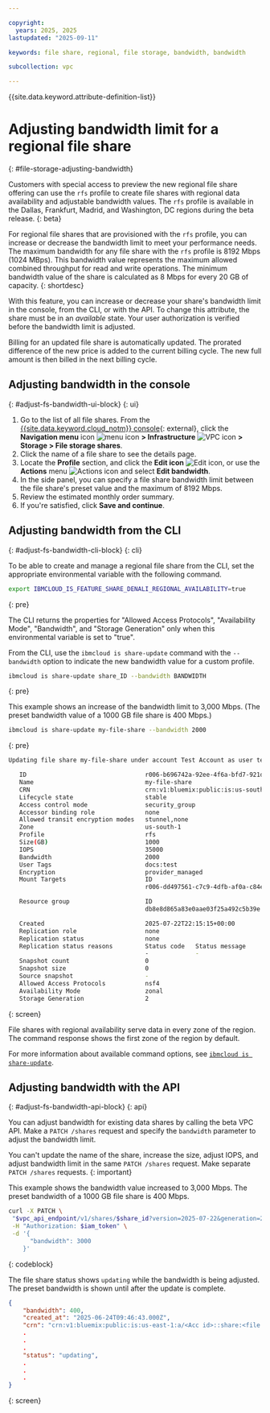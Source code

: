 ```yaml
---

copyright:
  years: 2025, 2025
lastupdated: "2025-09-11"

keywords: file share, regional, file storage, bandwidth, bandwidth

subcollection: vpc

---
```


{{site.data.keyword.attribute-definition-list}}

# Adjusting bandwidth limit for a regional file share
{: #file-storage-adjusting-bandwidth}

Customers with special access to preview the new regional file share offering can use the `rfs` profile to create file shares with regional data availability and adjustable bandwidth values. The `rfs` profile is available in the Dallas, Frankfurt, Madrid, and Washington, DC regions during the beta release.
{: beta}

For regional file shares that are provisioned with the `rfs` profile, you can increase or decrease the bandwidth limit to meet your performance needs. The maximum bandwidth for any file share with the `rfs` profile is 8192 Mbps (1024 MBps). This bandwidth value represents the maximum allowed combined throughput for read and write operations. The minimum bandwidth value of the share is calculated as 8 Mbps for every 20 GB of capacity.
{: shortdesc}

With this feature, you can increase or decrease your share's bandwidth limit in the console, from the CLI, or with the API. To change this attribute, the share must be in an _available_ state. Your user authorization is verified before the bandwidth limit is adjusted.

Billing for an updated file share is automatically updated. The prorated difference of the new price is added to the current billing cycle. The new full amount is then billed in the next billing cycle.

## Adjusting bandwidth in the console
{: #adjust-fs-bandwidth-ui-block}
{: ui}

1. Go to the list of all file shares. From the [{{site.data.keyword.cloud_notm}} console](/login){: external}, click the **Navigation menu** icon ![menu icon](../icons/icon_hamburger.svg) **> Infrastructure** ![VPC icon](../icons/vpc.svg) **> Storage > File storage shares**.
1. Click the name of a file share to see the details page.
1. Locate the **Profile** section, and click the **Edit icon** ![Edit icon](../icons/edit-tagging.svg "Edit"), or use the **Actions** menu ![Actions icon](../icons/action-menu-icon.svg "Actions") and select **Edit bandwidth**.
1. In the side panel, you can specify a file share bandwidth limit between the file share's preset value and the maximum of 8192 Mbps.
1. Review the estimated monthly order summary.
1. If you're satisfied, click **Save and continue**.

## Adjusting bandwidth from the CLI
{: #adjust-fs-bandwidth-cli-block}
{: cli}

To be able to create and manage a regional file share from the CLI, set the appropriate environmental variable with the following command.

```sh
export IBMCLOUD_IS_FEATURE_SHARE_DENALI_REGIONAL_AVAILABILITY=true
```
{: pre}

The CLI returns the properties for "Allowed Access Protocols", "Availability Mode", "Bandwidth", and "Storage Generation" only when this environmental variable is set to "true".

From the CLI, use the `ibmcloud is share-update` command with the `--bandwidth` option to indicate the new bandwidth value for a custom profile.

```sh
ibmcloud is share-update share_ID --bandwidth BANDWIDTH
```
{: pre}

This example shows an increase of the bandwidth limit to 3,000 Mbps. (The preset bandwidth value of a 1000 GB file share is 400 Mbps.)

```sh
ibmcloud is share-update my-file-share --bandwidth 2000
```
{: pre}

```sh
Updating file share my-file-share under account Test Account as user test.user@ibm.com...

   ID                                 r006-b696742a-92ee-4f6a-bfd7-921d6ddf8fa6
   Name                               my-file-share
   CRN                                crn:v1:bluemix:public:is:us-south-2:a/a1234567::share:r006-b696742a-92ee-4f6a-bfd7-921d6ddf8fa6
   Lifecycle state                    stable
   Access control mode                security_group
   Accessor binding role              none
   Allowed transit encryption modes   stunnel,none 
   Zone                               us-south-1
   Profile                            rfs
   Size(GB)                           1000
   IOPS                               35000
   Bandwidth                          2000
   User Tags                          docs:test
   Encryption                         provider_managed   
   Mount Targets                      ID                                          Name
                                      r006-dd497561-c7c9-4dfb-af0a-c84eeee78b61   my-cli-share-mount-target-1

   Resource group                     ID                                 Name
                                      db8e8d865a83e0aae03f25a492c5b39e   Default

   Created                            2025-07-22T22:15:15+00:00
   Replication role                   none
   Replication status                 none
   Replication status reasons         Status code   Status message
                                      -             -
   Snapshot count                     0
   Snapshot size                      0
   Source snapshot                    -  
   Allowed Access Protocols           nsf4   
   Availability Mode                  zonal   
   Storage Generation                 2    
```
{: screen}

File shares with regional availability serve data in every zone of the region. The command response shows the first zone of the region by default.

For more information about available command options, see [`ibmcloud is share-update`](/docs/cli?topic=cli-vpc-reference#share-update).

## Adjusting bandwidth with the API
{: #adjust-fs-bandwidth-api-block}
{: api}

You can adjust bandwidth for existing data shares by calling the beta VPC API. Make a `PATCH /shares` request and specify the `bandwidth` parameter to adjust the bandwidth limit.

You can't update the name of the share, increase the size, adjust IOPS, and adjust bandwidth limit in the same `PATCH /shares` request. Make separate `PATCH /shares` requests.
{: important}

This example shows the bandwidth value increased to 3,000 Mbps. The preset bandwidth of a 1000 GB file share is 400 Mbps.

```sh
curl -X PATCH \
 "$vpc_api_endpoint/v1/shares/$share_id?version=2025-07-22&generation=2&maturity=beta" \
 -H "Authorization: $iam_token" \
 -d '{
      "bandwidth": 3000
    }'
```
{: codeblock}

The file share status shows `updating` while the bandwidth is being adjusted. The preset bandwidth is shown until after the update is complete.

```json
{
	"bandwidth": 400,
	"created_at": "2025-06-24T09:46:43.000Z",
	"crn": "crn:v1:bluemix:public:is:us-east-1:a/<Acc id>::share:<file shareID>",
    .
    .
    .
	"status": "updating",
    .
    .
    .
}
```
{: screen}
